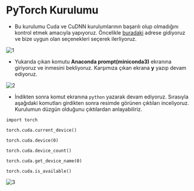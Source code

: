# PyTorch Kurulumu

- Bu kurulumu Cuda ve CuDNN kurulumlarının başarılı olup olmadığını kontrol etmek amacıyla yapıyoruz. Öncelikle [buradaki](https://pytorch.org/get-started/locally/) adrese gidiyoruz ve bize uygun olan seçenekleri seçerek ilerliyoruz.

![1](https://user-images.githubusercontent.com/59111328/137587205-dc1b60d1-8919-4559-9f96-d1eda447ffb2.PNG)

- Yukarıda çıkan komutu **Anaconda prompt(miniconda3)** ekranına giriyoruz ve inmesini bekliyoruz. Karşımıza çıkan ekrana **y** yazıp devam ediyoruz.

![2](https://user-images.githubusercontent.com/59111328/137587367-0b7edc9f-1e1d-41aa-aaaf-d465d81764f0.PNG)

- İndikten sonra komut ekranına ```python``` yazarak devam ediyoruz. Sırasıyla aşağıdaki komutları girdikten sonra resimde görünen çıktıları inceliyoruz. Kurulumun düzgün olduğunu çıktılardan anlayabiliriz.

```
import torch

torch.cuda.current_device()

torch.cuda.device(0)

torch.cuda.device_count()

torch.cuda.get_device_name(0)

torch.cuda.is_available()
```

![3](https://user-images.githubusercontent.com/59111328/137587572-37d2cfc6-7048-4706-af0d-db104a9623c7.PNG)



